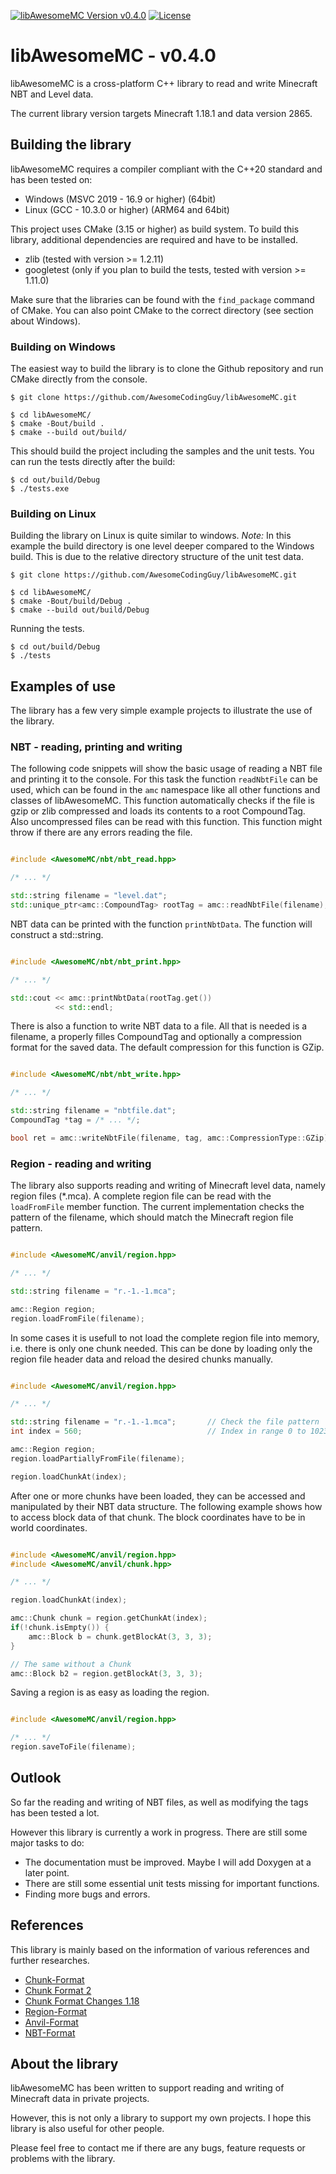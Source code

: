 [![libAwesomeMC Version v0.4.0](https://img.shields.io/badge/libAwesomeMC-v0.4.0-green)](https://github.com/AwesomeCodingGuy/libAwesomeMC)
[![License](https://img.shields.io/badge/License-BSD_3--Clause-blue.svg)](https://github.com/AwesomeCodingGuy/libAwesomeMC/blob/main/LICENSE)

# libAwesomeMC - v0.4.0

libAwesomeMC is a cross-platform C++ library to read and write Minecraft NBT and Level data.

The current library version targets Minecraft 1.18.1 and data version 2865.

## Building the library

libAwesomeMC requires a compiler compliant with the C++20 standard and has been tested on:

* Windows (MSVC 2019 - 16.9 or higher) (64bit)
* Linux (GCC - 10.3.0 or higher) (ARM64 and 64bit)

This project uses CMake (3.15 or higher) as build system.
To build this library, additional dependencies are required and have to be installed.

* zlib (tested with version >= 1.2.11)
* googletest (only if you plan to build the tests, tested with version >= 1.11.0)

Make sure that the libraries can be found with the `find_package` command of CMake.
You can also point CMake to the correct directory (see section about Windows).

### Building on Windows

The easiest way to build the library is to clone the Github repository and run CMake directly from the console.

```
$ git clone https://github.com/AwesomeCodingGuy/libAwesomeMC.git

$ cd libAwesomeMC/
$ cmake -Bout/build .
$ cmake --build out/build/
```

This should build the project including the samples and the unit tests.
You can run the tests directly after the build:

```
$ cd out/build/Debug
$ ./tests.exe
```

### Building on Linux

Building the library on Linux is quite similar to windows. *Note:* In this example the build directory is one level deeper compared to the Windows build. This is due to the relative directory structure of the unit test data. 

```
$ git clone https://github.com/AwesomeCodingGuy/libAwesomeMC.git

$ cd libAwesomeMC/
$ cmake -Bout/build/Debug .
$ cmake --build out/build/Debug
```

Running the tests.

```
$ cd out/build/Debug
$ ./tests
```

## Examples of use

The library has a few very simple example projects to illustrate the use of the library.

### NBT - reading, printing and writing

The following code snippets will show the basic usage of reading a NBT file and printing it to the console.
For this task the function `readNbtFile` can be used, which can be found in the `amc` namespace like all other functions and classes of libAwesomeMC.
This function automatically checks if the file is gzip or zlib compressed and loads its contents to a root CompoundTag.
Also uncompressed files can be read with this function. This function might throw if there are any errors reading the file.

``` cpp

#include <AwesomeMC/nbt/nbt_read.hpp>

/* ... */

std::string filename = "level.dat";
std::unique_ptr<amc::CompoundTag> rootTag = amc::readNbtFile(filename);
```

NBT data can be printed with the function `printNbtData`. The function will construct a std::string.

``` cpp

#include <AwesomeMC/nbt/nbt_print.hpp>

/* ... */

std::cout << amc::printNbtData(rootTag.get())
          << std::endl;
```

There is also a function to write NBT data to a file. All that is needed is a filename, a properly filles CompoundTag and optionally a compression format for the saved data. The default compression for this function is GZip.

``` cpp

#include <AwesomeMC/nbt/nbt_write.hpp>

/* ... */

std::string filename = "nbtfile.dat";
CompoundTag *tag = /* ... */;

bool ret = amc::writeNbtFile(filename, tag, amc::CompressionType::GZip);

```

### Region - reading and writing

The library also supports reading and writing of Minecraft level data, namely region files (*.mca). A complete region file can be read with the `loadFromFile` member function. The current implementation checks the pattern of the filename, which should match the Minecraft region file pattern.

``` cpp

#include <AwesomeMC/anvil/region.hpp>

/* ... */

std::string filename = "r.-1.-1.mca";

amc::Region region;
region.loadFromFile(filename);

```

In some cases it is usefull to not load the complete region file into memory, i.e. there is only one chunk needed. This can be done by loading only the region file header data and reload the desired chunks manually.

``` cpp

#include <AwesomeMC/anvil/region.hpp>

/* ... */

std::string filename = "r.-1.-1.mca";       // Check the file pattern
int index = 560;                            // Index in range 0 to 1023

amc::Region region;
region.loadPartiallyFromFile(filename);

region.loadChunkAt(index);

```

After one or more chunks have been loaded, they can be accessed and manipulated by their NBT data structure. The following example shows how to access block data of that chunk. The block coordinates have to be in world coordinates.

``` cpp

#include <AwesomeMC/anvil/region.hpp>
#include <AwesomeMC/anvil/chunk.hpp>

/* ... */

region.loadChunkAt(index);

amc::Chunk chunk = region.getChunkAt(index);
if(!chunk.isEmpty()) {
    amc::Block b = chunk.getBlockAt(3, 3, 3);
}

// The same without a Chunk
amc::Block b2 = region.getBlockAt(3, 3, 3);
```

Saving a region is as easy as loading the region.

``` cpp

#include <AwesomeMC/anvil/region.hpp>

/* ... */
region.saveToFile(filename);

```


## Outlook

So far the reading and writing of NBT files, as well as modifying the tags has been tested a lot.

However this library is currently a work in progress. There are still some major tasks to do:

* The documentation must be improved. Maybe I will add Doxygen at a later point.
* There are still some essential unit tests missing for important functions.
* Finding more bugs and errors.

## References

This library is mainly based on the information of various references and further researches.

* [Chunk-Format](https://minecraft.fandom.com/wiki/Chunk_format)
* [Chunk Format 2](https://wiki.vg/Chunk_Format)
* [Chunk Format Changes 1.18](https://minecraft.fandom.com/wiki/Java_Edition_1.18#General_2)
* [Region-Format](https://minecraft.fandom.com/wiki/Region_file_format)
* [Anvil-Format](https://minecraft.fandom.com/wiki/Anvil_file_format)
* [NBT-Format](https://minecraft.fandom.com/wiki/NBT_format)


## About the library

libAwesomeMC has been written to support reading and writing of Minecraft data in private projects.

However, this is not only a library to support my own projects. I hope this library is also useful for other people. 

Please feel free to contact me if there are any bugs, feature requests or problems with the library.


